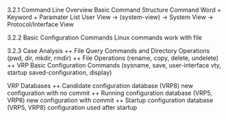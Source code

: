 3.2.1 Command Line Overview
Basic Command Structure
Command Word + Keyword + Paramater List
User View -> (system-view) -> System View -> Protocol/Interface View

3.2.2 Basic Configuration Commands
Linux commands work with file

3.2.3 Case Analysis
++ File Query Commands and Directory Operations
(pwd, dir, mkdir, rmdir)
++ File Operations
(rename, copy, delete, undelete)
++ VRP Basic Configuration Commands
(sysname, save, user-interface vty, startup saved-configuration, display)

VRP Databases
++ Candidate configuration database (VRP8)
new configuration with no commit
++ Running configuration database (VRP5, VRP8)
new configuration with commit
++ Startup configuration database (VRP5, VRP8)
configuration used after startup
